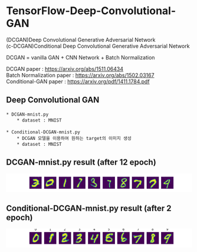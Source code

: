 # TensorFlow-Deep-Convolutional-GAN

(DCGAN)Deep Convolutional Generative Adversarial Network  
(c-DCGAN)Conditional Deep Convolutional Generative Adversarial Network

DCGAN = vanilla GAN + CNN Network + Batch Normalization

DCGAN paper : https://arxiv.org/abs/1511.06434  
Batch Normalization paper : https://arxiv.org/abs/1502.03167  
Conditional-GAN paper : https://arxiv.org/pdf/1411.1784.pdf

## Deep Convolutional GAN
    * DCGAN-mnist.py
        * dataset : MNIST
      
    * Conditional-DCGAN-mnist.py
        * DCGAN 모델을 이용하여 원하는 target의 이미지 생성
        * dataset : MNIST
        

## DCGAN-mnist.py result (after 12 epoch)
![DCGAN-mnist.py](./generate/12.png)

## Conditional-DCGAN-mnist.py result (after 2 epoch)
![Conditional-DCGAN-mnist.py](./Conditional-generate/2.png)
